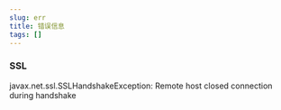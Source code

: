 ```yaml
---
slug: err
title: 错误信息
tags: []
---
```


### SSL

javax.net.ssl.SSLHandshakeException: Remote host closed connection during handshake